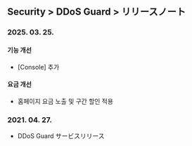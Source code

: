 ## Security > DDoS Guard > リリースノート

### 2025. 03. 25.

#### 기능 개선
* [Console] 추가

#### 요금 개선
* 홈페이지 요금 노출 및 구간 할인 적용

### 2021. 04. 27.
* DDoS Guard サービスリリース
